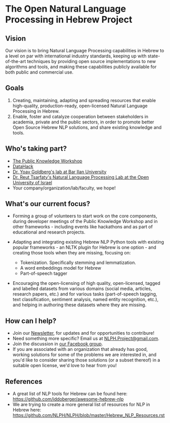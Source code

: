 # The Open Natural Language Processing in Hebrew Project


## Vision
Our vision is to bring Natural Language Processing capabilities in Hebrew to a level on par with international industry standards, keeping up with state-of-the-art techniques by providing open source implementations to new algorithms and tools, and making these capabilities publicly available for both public and commercial use.


## Goals
1. Creating, maintaining, adapting and spreading resources that enable high-quality, production-ready, open-licensed Natural Language Processing in Hebrew. 
2. Enable, foster and catalyze cooperation between stakeholders in academia, private and the public sectors, in order to  promote better Open Source Hebrew NLP solutions, and share existing knowledge and tools.


## Who's taking part?
- [The Public Knowledge Workshop](http://www.hasadna.org.il/en/)
- [DataHack](datahack-il.com)
- [Dr. Yoav Goldberg's lab at Bar Ilan University](http://u.cs.biu.ac.il/~yogo/)
- [Dr. Reut Tsarfaty's Natural Language Processing Lab at the Open University of Israel](http://www.openu.ac.il/en/personalsites/ReutTsarfaty.aspx)
- Your company/organization/lab/faculty, we hope!


## What's our current focus?
- Forming a group of volunteers to start work on the core components, during developer meetings of the Public Knowledge Workshop and in other frameworks - including events like hackathons and as part of educational and research projects.
- Adapting and integrating existing Hebrew NLP Python tools with existing popular frameworks -  an NLTK plugin for Hebrew is one option - and creating those tools when they are missing, focusing on:
  - Tokenization. Specifically stemming and lemmatization.
  - A word embeddings model for Hebrew
  - Part-of-speech tagger
  
- Encouraging the open-licensing of high quality, open-licensed, tagged and labelled datasets from various domains (social media, articles, research papers, etc.) and for various tasks (part-of-speech tagging, text classification, sentiment analysis, named entity recognition, etc.), and helping in authoring these datasets where they are missing.


## How can I help?
- Join our [Newsletter](http://eepurl.com/c6imhH), for updates and for opportunities to contribure!
- Need something more specific? Email us at [NLPH.Project@gmail.com](mailto:NLPH.Project@gmail.com).
- Join the discussion in [our Facebook group](https://www.facebook.com/groups/157877988136954/).
- If you are associated with an organization that already has good, working solutions for some of the problems we are interested in, and you'd like to consider sharing those solutions (or a subset thereof) in a suitable open license, we'd love to hear from you!

## References

- A great list of NLP tools for Hebrew can be found here:
https://github.com/iddoberger/awesome-hebrew-nlp
- We are trying to create a more general list of resources for NLP in Hebrew here:
https://github.com/NLPH/NLPH/blob/master/Hebrew_NLP_Resources.rst
